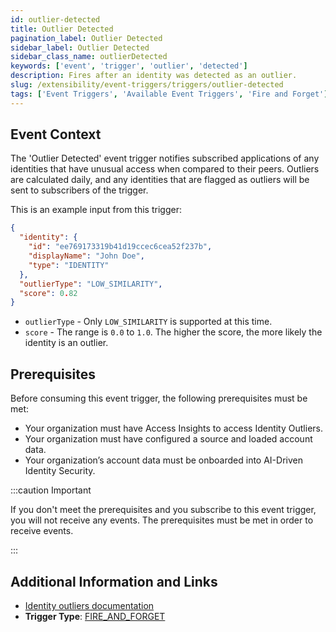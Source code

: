 ```yaml
---
id: outlier-detected
title: Outlier Detected
pagination_label: Outlier Detected
sidebar_label: Outlier Detected
sidebar_class_name: outlierDetected
keywords: ['event', 'trigger', 'outlier', 'detected']
description: Fires after an identity was detected as an outlier.
slug: /extensibility/event-triggers/triggers/outlier-detected
tags: ['Event Triggers', 'Available Event Triggers', 'Fire and Forget']
---
```


## Event Context

The 'Outlier Detected' event trigger notifies subscribed applications of any identities that have unusual access when compared to their peers. Outliers are calculated daily, and any identities that are flagged as outliers will be sent to subscribers of the trigger.

This is an example input from this trigger:

```json
{
  "identity": {
    "id": "ee769173319b41d19ccec6cea52f237b",
    "displayName": "John Doe",
    "type": "IDENTITY"
  },
  "outlierType": "LOW_SIMILARITY",
  "score": 0.82
}
```

- `outlierType` - Only `LOW_SIMILARITY` is supported at this time.
- `score` - The range is `0.0` to `1.0`. The higher the score, the more likely the identity is an outlier.

## Prerequisites

Before consuming this event trigger, the following prerequisites must be met:

- Your organization must have Access Insights to access Identity Outliers.
- Your organization must have configured a source and loaded account data.
- Your organization’s account data must be onboarded into AI-Driven Identity Security.

:::caution Important

If you don't meet the prerequisites and you subscribe to this event trigger, you will not receive any events. The prerequisites must be met in order to receive events.

:::

## Additional Information and Links

- [Identity outliers documentation](https://documentation.sailpoint.com/saas/help/ai/access_insights/outliers.html)
- **Trigger Type**: [FIRE_AND_FORGET](../trigger-types.md#fire-and-forget)
